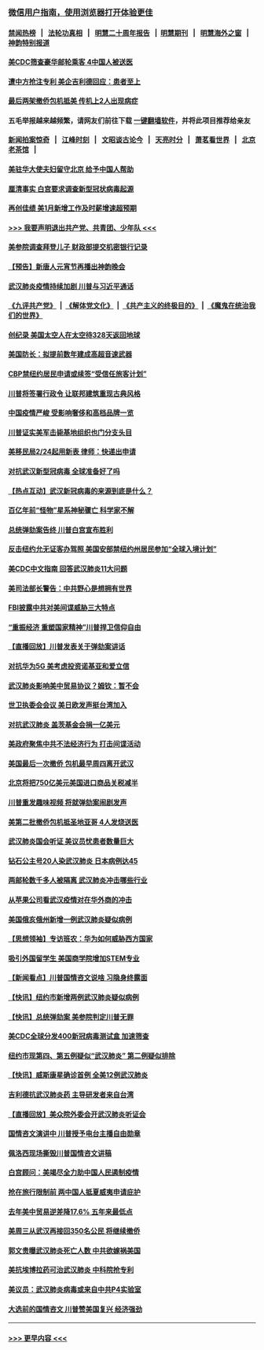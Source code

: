 ### [微信用户指南，使用浏览器打开体验更佳](https://github.com/gfw-breaker/banned-news1/blob/master/indexes/wechat-guide.md?t=0)
#### [禁闻热榜](热点新闻.md?t=0)  &nbsp;&nbsp;|&nbsp;&nbsp; [法轮功真相](https://github.com/gfw-breaker/truth/blob/master/README.md?t=0) &nbsp;&nbsp;|&nbsp;&nbsp; [明慧二十周年报告](https://github.com/gfw-breaker/mh-reports/blob/master/README.md?t=0) &nbsp;&nbsp;|&nbsp;&nbsp;[明慧期刊](https://github.com/gfw-breaker/mh-qikan) &nbsp;&nbsp;|&nbsp;&nbsp; [明慧海外之窗](https://github.com/gfw-breaker/mh-news/blob/master/README.md?t=0) &nbsp;&nbsp;|&nbsp;&nbsp; [神韵特别报道](https://github.com/gfw-breaker/mh-news/blob/master/shenyun.md?t=0)
#### [美CDC筛查豪华邮轮乘客 4中国人被送医](../pages/nsc412/n11852085.md?t=02080233) 
#### [遭中方抢注专利 美企吉利德回应：患者至上](../pages/nsc412/n11852037.md?t=02080233) 
#### [最后两架撤侨包机抵美 传机上2人出现病症](../pages/nsc412/n11852173.md?t=02080233) 
#### 五毛举报越来越频繁，请网友们前往下载 [一键翻墙软件](https://github.com/gfw-breaker/ssr-accounts)，并将此项目推荐给亲友
#### [新闻拍案惊奇](https://github.com/gfw-breaker/banned-news1/blob/master/pages/link4.md) &nbsp;&nbsp;|&nbsp;&nbsp; [江峰时刻](https://github.com/gfw-breaker/banned-news1/blob/master/pages/link4.md) &nbsp;&nbsp;|&nbsp;&nbsp; [文昭谈古论今](https://github.com/gfw-breaker/banned-news1/blob/master/pages/link4.md) &nbsp;&nbsp;|&nbsp;&nbsp; [天亮时分](https://github.com/gfw-breaker/banned-news1/blob/master/pages/link4.md) &nbsp;&nbsp;|&nbsp;&nbsp; [萧茗看世界](https://github.com/gfw-breaker/banned-news1/blob/master/pages/link4.md) &nbsp;&nbsp;|&nbsp;&nbsp; [北京老茶馆](https://github.com/gfw-breaker/banned-news1/blob/master/pages/link4.md) &nbsp;&nbsp;|&nbsp;&nbsp; 
#### [美驻华大使夫妇留守北京 给予中国人帮助](../pages/nsc412/n11852165.md?t=02080233) 
#### [厘清事实 白宫要求调查新型冠状病毒起源](../pages/nsc412/n11852106.md?t=02080233) 
#### [再创佳绩 美1月新增工作及时薪增速超预期](../pages/nsc412/n11852174.md?t=02080233) 
#### [>>> 我要声明退出共产党、共青团、少年队 <<<](https://github.com/begood0513/goodnews/blob/master/quit/letter.md) 
#### [美参院调查拜登儿子 财政部提交机密银行记录](../pages/nsc412/n11851808.md?t=02080233) 
#### [【预告】新唐人元宵节再播出神韵晚会](../pages/nsc412/n11843192.md?t=02080233) 
#### [武汉肺炎疫情持续加剧 川普与习近平通话](../pages/nsc412/n11851613.md?t=02080233) 
#### [《九评共产党》](https://github.com/begood0513/9ping.md/blob/master/README.md) &nbsp;|&nbsp; [《解体党文化》](../../../../jtdwh.md/blob/master/README.md)  &nbsp;|&nbsp; [《共产主义的终极目的》](../../../../gczydzjmd.md/blob/master/README.md) &nbsp;|&nbsp; [《魔鬼在统治我们的世界》](../../../../mgztzwmdsj.md/blob/master/README.md) 
#### [创纪录 美国太空人在太空待328天返回地球](../pages/nsc412/n11851266.md?t=02080233) 
#### [美国防长：拟提前数年建成高超音速武器](../pages/nsc412/n11850959.md?t=02080233) 
#### [CBP禁纽约居民申请或续签“受信任旅客计划”](../pages/nsc412/n11850857.md?t=02080233) 
#### [川普将签署行政令 让联邦建筑重现古典风格](../pages/nsc412/n11850654.md?t=02080233) 
#### [中国疫情严峻 受影响奢侈和高档品牌一览](../pages/nsc412/n11850319.md?t=02080233) 
#### [川普证实美军击毙基地组织也门分支头目](../pages/nsc412/n11850383.md?t=02080233) 
#### [美移民局2/24起用新表 律师：快递出申请](../pages/nsc412/n11848220.md?t=02080233) 
#### [对抗武汉新型冠病毒 全球准备好了吗](../pages/nsc412/n11850142.md?t=02080233) 
#### [【热点互动】武汉新冠病毒的来源到底是什么？](../pages/nsc412/n11849749.md?t=02080233) 
#### [百亿年前“怪物”星系神秘骤亡 科学家不解](../pages/nsc412/n11849863.md?t=02080233) 
#### [总统弹劾案告终 川普白宫宣布胜利](../pages/nsc412/n11849985.md?t=02080233) 
#### [反击纽约允无证客办驾照  美国安部禁纽约州居民参加“全球入境计划”](../pages/nsc412/n11849828.md?t=02080233) 
#### [美CDC中文指南 回答武汉肺炎11大问题](../pages/nsc412/n11849703.md?t=02080233) 
#### [美司法部长警告：中共野心是想拥有世界](../pages/nsc412/n11849769.md?t=02080233) 
#### [FBI披露中共对美间谍威胁三大特点](../pages/nsc412/n11849700.md?t=02080233) 
#### [“重振经济 重塑国家精神”川普捍卫信仰自由](../pages/nsc412/n11849641.md?t=02080233) 
#### [【直播回放】川普发表关于弹劾案讲话](../pages/nsc412/n11849472.md?t=02080233) 
#### [对抗华为5G 美考虑投资诺基亚和爱立信](../pages/nsc412/n11849510.md?t=02080233) 
#### [武汉肺炎影响美中贸易协议？姆钦：暂不会](../pages/nsc412/n11849497.md?t=02080233) 
#### [世卫执委会会议 美日欧发声挺台湾加入](../pages/nsc412/n11849433.md?t=02080233) 
#### [对抗武汉肺炎 盖茨基金会捐一亿美元](../pages/nsc412/n11848953.md?t=02080233) 
#### [美政府聚焦中共不法经济行为 打击间谍活动](../pages/nsc412/n11849322.md?t=02080233) 
#### [美国最后一次撤侨 包机最早周四离开武汉](../pages/nsc412/n11849395.md?t=02080233) 
#### [北京将把750亿美元美国进口商品关税减半](../pages/nsc412/n11848896.md?t=02080233) 
#### [川普重发趣味视频 将就弹劾案闹剧发声](../pages/nsc412/n11848715.md?t=02080233) 
#### [美第二批撤侨包机抵圣地亚哥 4人发烧送医](../pages/nsc412/n11847923.md?t=02080233) 
#### [武汉肺炎国会听证 美议员忧患者数量巨大](../pages/nsc412/n11844851.md?t=02080233) 
#### [钻石公主号20人染武汉肺炎 日本病例达45](../pages/nsc412/n11847823.md?t=02080233) 
#### [两邮轮数千多人被隔离 武汉肺炎冲击哪些行业](../pages/nsc412/n11847456.md?t=02080233) 
#### [从苹果公司看武汉疫情对在华外商的冲击](../pages/nsc412/n11847586.md?t=02080233) 
#### [美国俄亥俄州新增一例武汉肺炎疑似病例](../pages/nsc412/n11847714.md?t=02080233) 
#### [【思想领袖】专访班农：华为如何威胁西方国家](../pages/nsc412/n11847306.md?t=02080233) 
#### [吸引外国留学生 美国商学院增加STEM专业](../pages/nsc412/n11847417.md?t=02080233) 
#### [【新闻看点】川普国情咨文说啥 习隐身终露面](../pages/nsc412/n11847016.md?t=02080233) 
#### [【快讯】纽约市新增两例武汉肺炎疑似病例](../pages/nsc412/n11847250.md?t=02080233) 
#### [【快讯】总统弹劾案 美参院判定川普无罪](../pages/nsc412/n11847316.md?t=02080233) 
#### [美CDC全球分发400新冠病毒测试盒 加速筛查](../pages/nsc412/n11847260.md?t=02080233) 
#### [纽约市现第四、第五例疑似“武汉肺炎”   第二例疑似排除](../pages/nsc412/n11847332.md?t=02080233) 
#### [【快讯】威斯康星确诊首例 全美12例武汉肺炎](../pages/nsc412/n11847162.md?t=02080233) 
#### [吉利德抗武汉肺炎药 主导研发者来自台湾](../pages/nsc412/n11847064.md?t=02080233) 
#### [【直播回放】美众院外委会开武汉肺炎听证会](../pages/nsc412/n11846727.md?t=02080233) 
#### [国情咨文演讲中 川普授予电台主播自由勋章](../pages/nsc412/n11846815.md?t=02080233) 
#### [佩洛西现场撕毁川普国情咨文讲稿](../pages/nsc412/n11846724.md?t=02080233) 
#### [白宫顾问：美竭尽全力助中国人民遏制疫情](../pages/nsc412/n11846756.md?t=02080233) 
#### [抢在旅行限制前 两中国人抵夏威夷申请庇护](../pages/nsc412/n11846866.md?t=02080233) 
#### [去年美中贸易逆差降17.6% 五年来最低点](../pages/nsc412/n11846755.md?t=02080233) 
#### [美周三从武汉再接回350名公民 将继续撤侨](../pages/nsc412/n11846705.md?t=02080233) 
#### [郭文贵曝武汉肺炎死亡人数 中共欲嫁祸美国](../pages/nsc412/n11846240.md?t=02080233) 
#### [美抗埃博拉药可治武汉肺炎 中科院抢专利](../pages/nsc412/n11846409.md?t=02080233) 
#### [美议员：武汉肺炎病毒或来自中共P4实验室](../pages/nsc412/n11846043.md?t=02080233) 
#### [大选前的国情咨文 川普赞美国复兴 经济强劲](../pages/nsc412/n11845526.md?t=02080233) 

----
#### [ >>> 更早内容 <<< ](../indexes/nsc412-earlier.md)
